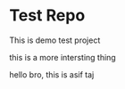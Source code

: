 # Test Repo
 This is demo test project 

this is a more intersting thing 

hello bro, this is asif taj 